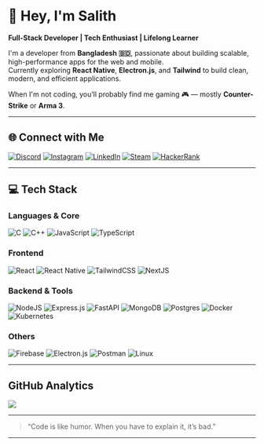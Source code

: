 # 👋 Hey, I'm Salith  
**Full-Stack Developer | Tech Enthusiast | Lifelong Learner**  

I'm a developer from **Bangladesh 🇧🇩**, passionate about building scalable, high-performance apps for the web and mobile.  
Currently exploring **React Native**, **Electron.js**, and **Tailwind** to build clean, modern, and efficient applications.  

When I'm not coding, you’ll probably find me gaming 🎮 — mostly **Counter-Strike** or **Arma 3**.

---

## 🌐 Connect with Me  
[![Discord](https://img.shields.io/badge/Discord-%237289DA.svg?logo=discord&logoColor=white)](https://discord.gg/CWF3kWTduv) 
[![Instagram](https://img.shields.io/badge/Instagram-%23E4405F.svg?logo=Instagram&logoColor=white)](https://instagram.com/salithh) 
[![LinkedIn](https://img.shields.io/badge/LinkedIn-%230077B5.svg?logo=linkedin&logoColor=white)](https://linkedin.com/in/salith-anwar-372276208) 
[![Steam](https://img.shields.io/badge/Steam-%23171A21.svg?logo=Steam&logoColor=white)](https://steamcommunity.com/profiles/76561199037846118/) 
[![HackerRank](https://img.shields.io/badge/HackerRank-%231ba94c.svg?logo=HackerRank&logoColor=white)](https://www.hackerrank.com/salithanwar69)  

---

## 💻 Tech Stack  
### **Languages & Core**  
![C](https://img.shields.io/badge/C-%2300599C.svg?style=for-the-badge&logo=c&logoColor=white) 
![C++](https://img.shields.io/badge/C++-%2300599C.svg?style=for-the-badge&logo=cplusplus&logoColor=white) 
![JavaScript](https://img.shields.io/badge/JavaScript-%23323330.svg?style=for-the-badge&logo=javascript&logoColor=%23F7DF1E) 
![TypeScript](https://img.shields.io/badge/TypeScript-%23007ACC.svg?style=for-the-badge&logo=typescript&logoColor=white)

### **Frontend**
![React](https://img.shields.io/badge/React-%2320232a.svg?style=for-the-badge&logo=react&logoColor=%2361DAFB)
![React Native](https://img.shields.io/badge/React_Native-%2320232a.svg?style=for-the-badge&logo=react&logoColor=%2361DAFB)
![TailwindCSS](https://img.shields.io/badge/TailwindCSS-%2338B2AC.svg?style=for-the-badge&logo=tailwind-css&logoColor=white)
![NextJS](https://img.shields.io/badge/Next.js-black?style=for-the-badge&logo=nextdotjs&logoColor=white)

### **Backend & Tools**
![NodeJS](https://img.shields.io/badge/Node.js-%23339933.svg?style=for-the-badge&logo=node.js&logoColor=white)
![Express.js](https://img.shields.io/badge/Express.js-%23404d59.svg?style=for-the-badge&logo=express&logoColor=white)
![FastAPI](https://img.shields.io/badge/FastAPI-%2300599C.svg?style=for-the-badge&logo=fastapi&logoColor=white)
![MongoDB](https://img.shields.io/badge/MongoDB-%234ea94b.svg?style=for-the-badge&logo=mongodb&logoColor=white)
![Postgres](https://img.shields.io/badge/Postgres-%23316192.svg?style=for-the-badge&logo=postgresql&logoColor=white)
![Docker](https://img.shields.io/badge/Docker-%230db7ed.svg?style=for-the-badge&logo=docker&logoColor=white)
![Kubernetes](https://img.shields.io/badge/Kubernetes-%23326ce5.svg?style=for-the-badge&logo=kubernetes&logoColor=white)

### **Others**
![Firebase](https://img.shields.io/badge/Firebase-%23039BE5.svg?style=for-the-badge&logo=firebase)
![Electron.js](https://img.shields.io/badge/Electron-191970?style=for-the-badge&logo=Electron&logoColor=white)
![Postman](https://img.shields.io/badge/Postman-FF6C37?style=for-the-badge&logo=postman&logoColor=white)
![Linux](https://img.shields.io/badge/Linux-FCC624?style=for-the-badge&logo=linux&logoColor=black)

---

## GitHub Analytics  
![](https://github-readme-stats.vercel.app/api?username=salithbinanwar&theme=dracula&hide_border=true&count_private=true&show_icons=true)  



----

> “Code is like humor. When you have to explain it, it’s bad.”

---
